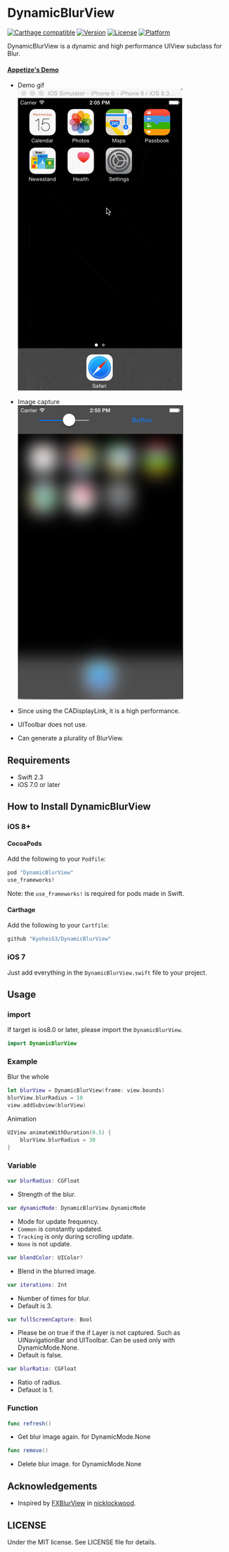 # DynamicBlurView

[![Carthage compatible](https://img.shields.io/badge/Carthage-compatible-4BC51D.svg?style=flat)](https://github.com/Carthage/Carthage)
[![Version](https://img.shields.io/cocoapods/v/DynamicBlurView.svg?style=flat)](http://cocoadocs.org/docsets/DynamicBlurView)
[![License](https://img.shields.io/cocoapods/l/DynamicBlurView.svg?style=flat)](http://cocoadocs.org/docsets/DynamicBlurView)
[![Platform](https://img.shields.io/cocoapods/p/DynamicBlurView.svg?style=flat)](http://cocoadocs.org/docsets/DynamicBlurView)

DynamicBlurView is a dynamic and high performance UIView subclass for Blur.

#### [Appetize's Demo](https://appetize.io/app/9pvxr367tm0jj2bcy8zavxnqkg?device=iphone6&scale=75&orientation=portrait)

* Demo gif  
![Gif](https://github.com/KyoheiG3/assets/blob/master/DynamicBlurView/home.gif)

* Image capture  
![Gif](https://github.com/KyoheiG3/assets/blob/master/DynamicBlurView/home.png)


* Since using the CADisplayLink, it is a high performance.
* UIToolbar does not use.
* Can generate a plurality of BlurView.

## Requirements

- Swift 2.3
- iOS 7.0 or later

## How to Install DynamicBlurView

### iOS 8+

#### CocoaPods

Add the following to your `Podfile`:

```Ruby
pod "DynamicBlurView"
use_frameworks!
```
Note: the `use_frameworks!` is required for pods made in Swift.

#### Carthage

Add the following to your `Cartfile`:

```Ruby
github "KyoheiG3/DynamicBlurView"
```

### iOS 7

Just add everything in the `DynamicBlurView.swift` file to your project.


## Usage

### import

If target is ios8.0 or later, please import the `DynamicBlurView`.

```Swift
import DynamicBlurView
```

### Example

Blur the whole

```swift
let blurView = DynamicBlurView(frame: view.bounds)
blurView.blurRadius = 10
view.addSubview(blurView)
```

Animation

```swift
UIView.animateWithDuration(0.5) {
    blurView.blurRadius = 30
}
```

### Variable

```Swift
var blurRadius: CGFloat
```
* Strength of the blur.

```Swift
var dynamicMode: DynamicBlurView.DynamicMode
```
* Mode for update frequency.
* `Common` is constantly updated.
* `Tracking` is only during scrolling update.  
* `None` is not update.

```swift
var blendColor: UIColor?
```
* Blend in the blurred image.

```swift
var iterations: Int
```
* Number of times for blur.
* Default is 3.

```swift
var fullScreenCapture: Bool
```
* Please be on true if the if Layer is not captured. Such as UINavigationBar and UIToolbar. Can be used only with DynamicMode.None.
* Default is false.

```swift
var blurRatio: CGFloat
```
* Ratio of radius.
* Defauot is 1.  


### Function

```swift
func refresh()
```
* Get blur image again. for DynamicMode.None

```swift
func remove()
```
* Delete blur image. for DynamicMode.None


## Acknowledgements

* Inspired by [FXBlurView](https://github.com/nicklockwood/FXBlurView) in [nicklockwood](https://github.com/nicklockwood).

## LICENSE

Under the MIT license. See LICENSE file for details.
